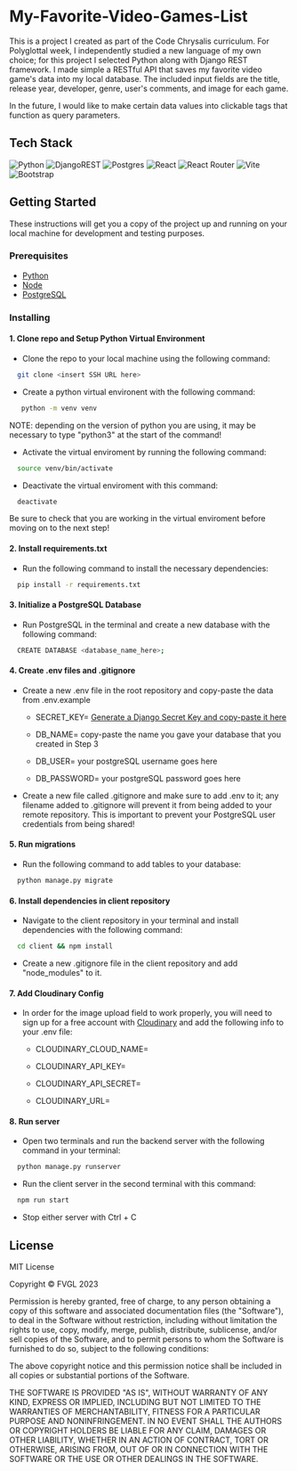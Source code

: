 # My-Favorite-Video-Games-List

This is a project I created as part of the Code Chrysalis curriculum. For Polyglottal week, 
I independently studied a new language of my own choice; for this project I selected Python along with Django REST framework. I made simple a RESTful API that saves my favorite video game's data into my local database. The included input fields are the title, release year, developer, genre, user's comments, and image for each game. 

In the future, I would like to make certain data values into clickable tags that function as query parameters.

## Tech Stack
![Python](https://img.shields.io/badge/python-3670A0?style=for-the-badge&logo=python&logoColor=ffdd54)
![DjangoREST](https://img.shields.io/badge/DJANGO-REST-ff1709?style=for-the-badge&logo=django&logoColor=white&color=ff1709&labelColor=gray)
![Postgres](https://img.shields.io/badge/postgres-%23316192.svg?style=for-the-badge&logo=postgresql&logoColor=white)
![React](https://img.shields.io/badge/react-%2320232a.svg?style=for-the-badge&logo=react&logoColor=%2361DAFB)
![React Router](https://img.shields.io/badge/React_Router-CA4245?style=for-the-badge&logo=react-router&logoColor=white)
![Vite](https://img.shields.io/badge/vite-%23646CFF.svg?style=for-the-badge&logo=vite&logoColor=white)
![Bootstrap](https://img.shields.io/badge/bootstrap-%238511FA.svg?style=for-the-badge&logo=bootstrap&logoColor=white)

## Getting Started

These instructions will get you a copy of the project up and running on your local machine for development and testing purposes.

### Prerequisites

* [Python](https://www.python.org/)
* [Node](https://nodejs.org/)
* [PostgreSQL](https://www.postgresql.org/)

### Installing

#### 1. Clone repo and Setup Python Virtual Environment

- Clone the repo to your local machine using the following command:
```bash
  git clone <insert SSH URL here>
```

- Create a python virtual environent with the following command:
 ```bash
    python -m venv venv
  ```

  NOTE: depending on the version of python you are using, it may be necessary to type "python3" at the start of the command!

- Activate the virtual enviroment by running the following command:
```bash
  source venv/bin/activate
```
- Deactivate the virtual enviroment with this command:
```bash
  deactivate
```

Be sure to check that you are working in the virtual enviroment before moving on to the next step!

#### 2. Install requirements.txt
- Run the following command to install the necessary dependencies:
```bash
  pip install -r requirements.txt
```

#### 3. Initialize a PostgreSQL Database
- Run PostgreSQL in the terminal and create a new database with the following command:
```bash
  CREATE DATABASE <database_name_here>;
```

#### 4. Create .env files and .gitignore
- Create a new .env file in the root repository and copy-paste the data from .env.example

  - SECRET_KEY= [Generate a Django Secret Key and copy-paste it here](https://medium.com/django-unleashed/securing-django-applications-best-practices-for-managing-secret-keys-and-environment-variables-f10f5a53490b)

  - DB_NAME= copy-paste the name you gave your database that you created in Step 3

  - DB_USER= your postgreSQL username goes here

  - DB_PASSWORD= your postgreSQL password goes here

- Create a new file called .gitignore and make sure to add .env to it; any filename added to .gitignore will prevent it from being added to your remote repository. This is important to prevent your PostgreSQL user credentials from being shared!

#### 5. Run migrations
- Run the following command to add tables to your database:
```bash
  python manage.py migrate
```

#### 6. Install dependencies in client repository
- Navigate to the client repository in your terminal and install dependencies with the following command:
```bash
  cd client && npm install
```
- Create a new .gitignore file in the client repository and add "node_modules" to it.

#### 7. Add Cloudinary Config
- In order for the image upload field to work properly, you will need to sign up for a free account with [Cloudinary](https://cloudinary.com/) and add the following info to your .env file:

  - CLOUDINARY_CLOUD_NAME=

  - CLOUDINARY_API_KEY=

  - CLOUDINARY_API_SECRET=

  - CLOUDINARY_URL=

#### 8. Run server
- Open two terminals and run the backend server with the following command in your terminal:
```bash
  python manage.py runserver
  ```
- Run the client server in the second terminal with this command:
```bash
  npm run start
```
- Stop either server with Ctrl + C

## License

MIT License

Copyright © FVGL 2023

Permission is hereby granted, free of charge, to any person obtaining a copy of this software and associated documentation files (the "Software"), to deal in the Software without restriction, including without limitation the rights to use, copy, modify, merge, publish, distribute, sublicense, and/or sell copies of the Software, and to permit persons to whom the Software is furnished to do so, subject to the following conditions:

The above copyright notice and this permission notice shall be included in all copies or substantial portions of the Software.

THE SOFTWARE IS PROVIDED "AS IS", WITHOUT WARRANTY OF ANY KIND, EXPRESS OR IMPLIED, INCLUDING BUT NOT LIMITED TO THE WARRANTIES OF MERCHANTABILITY, FITNESS FOR A PARTICULAR PURPOSE AND NONINFRINGEMENT. IN NO EVENT SHALL THE AUTHORS OR COPYRIGHT HOLDERS BE LIABLE FOR ANY CLAIM, DAMAGES OR OTHER LIABILITY, WHETHER IN AN ACTION OF CONTRACT, TORT OR OTHERWISE, ARISING FROM, OUT OF OR IN CONNECTION WITH THE SOFTWARE OR THE USE OR OTHER DEALINGS IN THE SOFTWARE.
